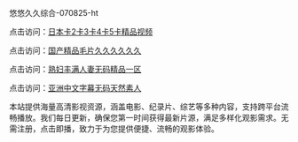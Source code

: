 悠悠久久综合-070825-ht

点击访问：<a href="https://heiliaowzu4ur.pages.dev">日本卡2卡3卡4卡5卡精品视频</a>

点击访问：<a href="https://heiliaozj3tjd.pages.dev">国产精品毛片久久久久久久</a>

点击访问：<a href="https://heiliaoe8ajia.pages.dev">熟妇丰满人妻无码精品一区</a>

点击访问：<a href="https://heiliaoxqkkct.pages.dev">亚洲中文字幕无码天然素人</a>

本站提供海量高清影视资源，涵盖电影、纪录片、综艺等多种内容，支持跨平台流畅播放。我们每日更新，确保您第一时间获得最新片源，满足多样化观影需求。无需注册，点击即播，致力于为您提供便捷、流畅的观影体验。

<span style="display:none;">[Canonical link](https://github.com/phuong20250708/phuong1 ）</span>
